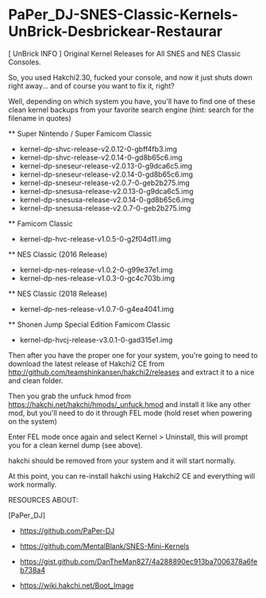 # PaPer_DJ-SNES-Classic-Kernels-UnBrick-Desbrickear-Restaurar
[ UnBrick INFO ] Original Kernel Releases for All SNES and NES Classic Consoles.


So, you used Hakchi2.30, fucked your console, and now it just shuts down right away... and of course you want to fix it, right?

Well, depending on which system you have, you'll have to find one of these clean kernel backups from your favorite search engine (hint: search for the filename in quotes)

** Super Nintendo / Super Famicom Classic
* kernel-dp-shvc-release-v2.0.12-0-gbff4fb3.img
* kernel-dp-shvc-release-v2.0.14-0-gd8b65c6.img
* kernel-dp-sneseur-release-v2.0.13-0-g9dca6c5.img
* kernel-dp-sneseur-release-v2.0.14-0-gd8b65c6.img
* kernel-dp-sneseur-release-v2.0.7-0-geb2b275.img
* kernel-dp-snesusa-release-v2.0.13-0-g9dca6c5.img
* kernel-dp-snesusa-release-v2.0.14-0-gd8b65c6.img
* kernel-dp-snesusa-release-v2.0.7-0-geb2b275.img

** Famicom Classic 
* kernel-dp-hvc-release-v1.0.5-0-g2f04d11.img

** NES Classic (2016 Release)
* kernel-dp-nes-release-v1.0.2-0-g99e37e1.img
* kernel-dp-nes-release-v1.0.3-0-gc4c703b.img

** NES Classic (2018 Release)
* kernel-dp-nes-release-v1.0.7-0-g4ea4041.img

** Shonen Jump Special Edition Famicom Classic
* kernel-dp-hvcj-release-v3.0.1-0-gad315e1.img


Then after you have the proper one for your system, you're going to need to download the latest release of Hakchi2 CE from http://github.com/teamshinkansen/hakchi2/releases and extract it to a nice and clean folder.

Then you grab the unfuck hmod from https://hakchi.net/hakchi/hmods/_unfuck.hmod and install it like any other mod, but you'll need to do it through FEL mode (hold reset when powering on the system)

Enter FEL mode once again and select Kernel > Uninstall, this will prompt you for a clean kernel dump (see above).

hakchi should be removed from your system and it will start normally.

At this point, you can re-install hakchi using Hakchi2 CE and everything will work normally.

RESOURCES ABOUT:

[PaPer_DJ] 
* https://github.com/PaPer-DJ

* https://github.com/MentalBlank/SNES-Mini-Kernels
* https://gist.github.com/DanTheMan827/4a288890ec913ba7006378a6feb738a4
* https://wiki.hakchi.net/Boot_Image
